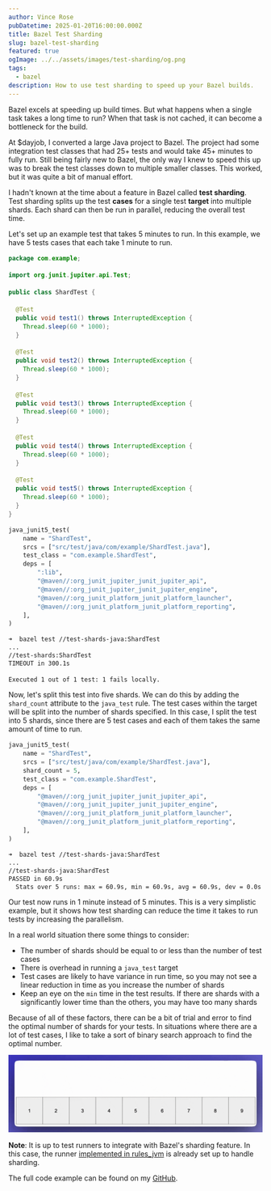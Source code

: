 ```yaml
---
author: Vince Rose
pubDatetime: 2025-01-20T16:00:00.000Z
title: Bazel Test Sharding
slug: bazel-test-sharding
featured: true
ogImage: ../../assets/images/test-sharding/og.png
tags:
  - bazel
description: How to use test sharding to speed up your Bazel builds.
---
```


Bazel excels at speeding up build times. But what happens when a single task takes a long time to run? When that task is not cached, it can become a bottleneck for the build.

At $dayjob, I converted a large Java project to Bazel. The project had some integration test classes that had 25+ tests and would take 45+ minutes to fully run. Still being fairly new to Bazel, the only way I knew to speed this up was to break the test classes down to multiple smaller classes. This worked, but it was quite a bit of manual effort.

I hadn't known at the time about a feature in Bazel called **test sharding**. Test sharding splits up the test **cases** for a single test **target** into multiple shards. Each shard can then be run in parallel, reducing the overall test time.

Let's set up an example test that takes 5 minutes to run. In this example, we have 5 tests cases that each take 1 minute to run.

```java
package com.example;

import org.junit.jupiter.api.Test;

public class ShardTest {

  @Test
  public void test1() throws InterruptedException {
    Thread.sleep(60 * 1000);
  }

  @Test
  public void test2() throws InterruptedException {
    Thread.sleep(60 * 1000);
  }

  @Test
  public void test3() throws InterruptedException {
    Thread.sleep(60 * 1000);
  }

  @Test
  public void test4() throws InterruptedException {
    Thread.sleep(60 * 1000);
  }

  @Test
  public void test5() throws InterruptedException {
    Thread.sleep(60 * 1000);
  }
}
```

```python
java_junit5_test(
    name = "ShardTest",
    srcs = ["src/test/java/com/example/ShardTest.java"],
    test_class = "com.example.ShardTest",
    deps = [
        ":lib",
        "@maven//:org_junit_jupiter_junit_jupiter_api",
        "@maven//:org_junit_jupiter_junit_jupiter_engine",
        "@maven//:org_junit_platform_junit_platform_launcher",
        "@maven//:org_junit_platform_junit_platform_reporting",
    ],
)
```

```shell
➜  bazel test //test-shards-java:ShardTest
...
//test-shards:ShardTest                                                 TIMEOUT in 300.1s

Executed 1 out of 1 test: 1 fails locally.
```

Now, let's split this test into five shards. We can do this by adding the `shard_count` attribute to the `java_test` rule.
The test cases within the target will be split into the number of shards specified. In this case, I split the test into 5 shards, since there are 5 test cases and each of them takes the same amount of time to run.

```python
java_junit5_test(
    name = "ShardTest",
    srcs = ["src/test/java/com/example/ShardTest.java"],
    shard_count = 5,
    test_class = "com.example.ShardTest",
    deps = [
        "@maven//:org_junit_jupiter_junit_jupiter_api",
        "@maven//:org_junit_jupiter_junit_jupiter_engine",
        "@maven//:org_junit_platform_junit_platform_launcher",
        "@maven//:org_junit_platform_junit_platform_reporting",
    ],
)
```

```shell
➜  bazel test //test-shards-java:ShardTest
...
//test-shards-java:ShardTest                                             PASSED in 60.9s
  Stats over 5 runs: max = 60.9s, min = 60.9s, avg = 60.9s, dev = 0.0s
```

Our test now runs in 1 minute instead of 5 minutes. This is a very simplistic example, but it shows how test sharding can reduce the time it takes to run tests by increasing the parallelism.

In a real world situation there some things to consider:
* The number of shards should be equal to or less than the number of test cases
* There is overhead in running a `java_test` target
* Test cases are likely to have variance in run time, so you may not see a linear reduction in time as you increase the number of shards
* Keep an eye on the `min` time in the test results. If there are shards with a significantly lower time than the others, you may have too many shards

Because of all of these factors, there can be a bit of trial and error to find the optimal number of shards for your tests. In situations where there are a lot of test cases, I like to take a sort of binary search approach to find the optimal number.

![Test Sharding](../../assets/images/TestShard-1.gif)

**Note**: It is up to test runners to integrate with Bazel's sharding feature. In this case, the runner [implemented in rules_jvm](https://github.com/bazel-contrib/rules_jvm/blob/main/java/src/com/github/bazel_contrib/contrib_rules_jvm/junit5/TestSharding.java) is already set up to handle sharding.

The full code example can be found on my [GitHub](https://github.com/vinnybod/bazel-examples/test-sharding).
